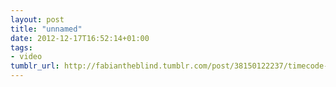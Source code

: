 ```yaml
---
layout: post
title: "unnamed"
date: 2012-12-17T16:52:14+01:00
tags:
- video
tumblr_url: http://fabiantheblind.tumblr.com/post/38150122237/timecode-lab-saz-24x360-is-a-purely-artistic-and
---
```

